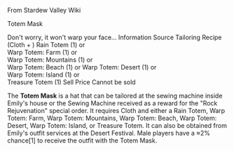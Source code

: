 From Stardew Valley Wiki

Totem Mask

Don't worry, it won't warp your face... Information Source Tailoring Recipe  
(Cloth + ) Rain Totem (1) or  
Warp Totem: Farm (1) or  
Warp Totem: Mountains (1) or  
Warp Totem: Beach (1) or Warp Totem: Desert (1) or  
Warp Totem: Island (1) or  
Treasure Totem (1) Sell Price Cannot be sold

The **Totem Mask** is a hat that can be tailored at the sewing machine inside Emily's house or the Sewing Machine received as a reward for the "Rock Rejuvenation" special order. It requires Cloth and either a Rain Totem, Warp Totem: Farm, Warp Totem: Mountains, Warp Totem: Beach, Warp Totem: Desert, Warp Totem: Island, or Treasure Totem. It can also be obtained from Emily's outfit services at the Desert Festival. Male players have a ≈2% chance\[1] to receive the outfit with the Totem Mask.